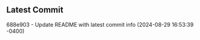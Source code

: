 
## Latest Commit
688e903 - Update README with latest commit info (2024-08-29 16:53:39 -0400) <Yunxi-Zhou>
